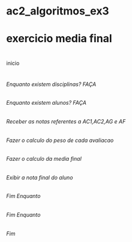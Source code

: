 # ac2_algoritmos_ex3
# exercicio media final
#
inicio
#
###### Enquanto existem disciplinas? FAÇA
######  Enquanto existem alunos? FAÇA
######    Receber as notas referentes a AC1,AC2,AG e AF
######    Fazer o calculo do peso de cada avaliacao
######    Fazer o calculo da media final
######    Exibir a nota final do aluno
######   Fim Enquanto
######  Fim Enquanto
###### Fim
